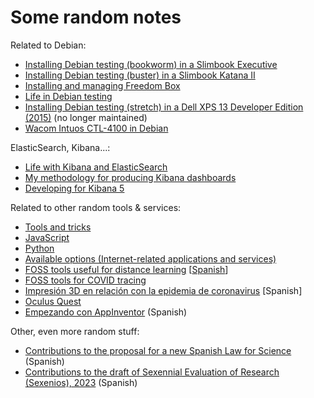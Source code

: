 # Some random notes

Related to Debian:

* [Installing Debian testing (bookworm) in a Slimbook Executive](debian-executive.md)
* [Installing Debian testing (buster) in a Slimbook Katana II](debian-katana-2.md)
* [Installing and managing Freedom Box](freedombox.md)
* [Life in Debian testing](life-in-testing.md)
* [Installing Debian testing (stretch) in a Dell XPS 13 Developer Edition (2015)](debian-xps-13.md) (no longer maintained) 
* [Wacom Intuos CTL-4100 in Debian](wacom-debian.md)

ElasticSearch, Kibana...:

* [Life with Kibana and ElasticSearch](life-with-kibana-elasticsearch.md)
* [My methodology for producing Kibana dashboards](kibana-dashboards.md)
* [Developing for Kibana 5](kibana-devel.md)

Related to other random tools & services:

* [Tools and tricks](tools-and-tricks.md)
* [JavaScript](javascript.md)
* [Python](python.md)
* [Available options (Internet-related applications and services)](options.md)
* [FOSS tools useful for distance learning](foss-distance-learning.md) [[Spanish](foss-distance-learning-es.md)]
* [FOSS tools for COVID tracing](foss-covid-tools.md)
* [Impresión 3D en relación con la epidemia de coronavirus](coronavirus-impresion-es) [Spanish]
* [Oculus Quest](oculus-quest.md)
* [Empezando con AppInventor](appinventor.md) (Spanish)

Other, even more random stuff:

* [Contributions to the proposal for a new Spanish Law for Science](ley-ciencia-contribuciones.md) (Spanish)
* [Contributions to the draft of Sexennial Evaluation of Research (Sexenios), 2023](sexenios-comentarios-2023.md) (Spanish)
